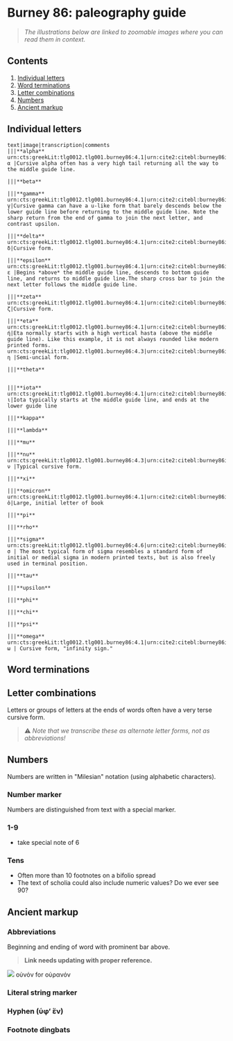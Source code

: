 # Burney 86: paleography guide


> *The illustrations below are linked to zoomable images where you can read them in context.*


## Contents

1. [Individual letters](#individual-letters)
1. [Word terminations](#letter-combinations)
1. [Letter combinations](#letter-combinations)
1. [Numbers](#numbers)
1. [Ancient markup](#ancient-markup)


## Individual letters

```paleography
text|image|transcription|comments
|||**alpha**
urn:cts:greekLit:tlg0012.tlg001.burney86:4.1|urn:cite2:citebl:burney86imgs.v1:burney_ms_86_f028v@0.4527,0.7064,0.01430,0.008444|α |Cursive alpha often has a very high tail returning all the way to the middle guide line.

|||**beta**

|||**gamma**
urn:cts:greekLit:tlg0012.tlg001.burney86:4.1|urn:cite2:citebl:burney86imgs.v1:burney_ms_86_f028v@0.6421,0.6207,0.01298,0.009995|γ|Cursive gamma can have a u-like form that barely descends below the lower guide line before returning to the middle guide line. Note the sharp return from the end of gamma to join the next letter, and contrast upsilon.

|||**delta**
urn:cts:greekLit:tlg0012.tlg001.burney86:4.1|urn:cite2:citebl:burney86imgs.v1:burney_ms_86_f028v@0.3766,0.6128,0.01100,0.01620|δ|Cursive form.

|||**epsilon**
urn:cts:greekLit:tlg0012.tlg001.burney86:4.1|urn:cite2:citebl:burney86imgs.v1:burney_ms_86_f028v@0.5904,0.6166,0.01166,0.01189|ε |Begins *above* the middle guide line, descends to bottom guide line, and returns to middle guide line.The sharp cross bar to join the next letter follows the middle guide line.

|||**zeta**
urn:cts:greekLit:tlg0012.tlg001.burney86:4.1|urn:cite2:citebl:burney86imgs.v1:burney_ms_86_f028v@0.4791,0.6154,0.01848,0.01947|ζ|Cursive form.

|||**eta**
urn:cts:greekLit:tlg0012.tlg001.burney86:4.1|urn:cite2:citebl:burney86imgs.v1:burney_ms_86_f028v@0.5614,0.6149,0.01760,0.01396|ή|Eta normally starts with a high vertical hasta (above the middle guide line). Like this example, it is not always rounded like modern printed forms.
urn:cts:greekLit:tlg0012.tlg001.burney86:4.3|urn:cite2:citebl:burney86imgs.v1:burney_ms_86_f028v@0.5403,0.7058,0.007699,0.009995|η |Semi-uncial form.

|||**theta**


|||**iota**
urn:cts:greekLit:tlg0012.tlg001.burney86:4.1|urn:cite2:citebl:burney86imgs.v1:burney_ms_86_f028v@0.3671,0.6169,0.007039,0.01086|ι|Iota typically starts at the middle guide line, and ends at the lower guide line 

|||**kappa**

|||**lambda**

|||**mu**

|||**nu**
urn:cts:greekLit:tlg0012.tlg001.burney86:4.3|urn:cite2:citebl:burney86imgs.v1:burney_ms_86_f028v@0.3608,0.6585,0.01496,0.01465|ν |Typical cursive form.

|||**xi**

|||**omicron**
urn:cts:greekLit:tlg0012.tlg001.burney86:4.1|urn:cite2:citebl:burney86imgs.v1:burney_ms_86_f028v@0.3363,0.6037,0.03300,0.03757|ὁ|Large, initial letter of book

|||**pi**

|||**rho**

|||**sigma**
urn:cts:greekLit:tlg0012.tlg001.burney86:4.6|urn:cite2:citebl:burney86imgs.v1:burney_ms_86_f028v@0.4479,0.7262,0.01210,0.01137|σ | The most typical form of sigma resembles a standard form of initial or medial sigma in modern printed texts, but is also freely used in terminal position.

|||**tau**

|||**upsilon**

|||**phi**

|||**chi**

|||**psi**

|||**omega**
urn:cts:greekLit:tlg0012.tlg001.burney86:4.1|urn:cite2:citebl:burney86imgs.v1:burney_ms_86_f028v@0.6826,0.6217,0.01892,0.008444|ω | Cursive form, "infinity sign."
```

## Word terminations

## Letter combinations

Letters or groups of letters at the ends of words often have a very terse cursive form.

> ⚠️ *Note that we transcribe these as alternate letter forms, not as abbreviations!*

## Numbers

Numbers are written in "Milesian" notation (using alphabetic characters).

### Number marker

Numbers are distinguished from text with a special marker.


### 1-9

- take special note of 6 

### Tens

- Often more than 10 footnotes on a bifolio spread
- The text of scholia could also include numeric values?  Do we ever see 90?

## Ancient markup





### Abbreviations

Beginning and ending of word with prominent bar above.

> **Link needs updating with proper reference.**

![](https://www.homermultitext.org/iipsrv?OBJ=IIP,1.0&FIF=/project/homer/pyramidal/deepzoom/citebl/burney86imgs/v1/burney_ms_86_f028v.tif&RGN=0.9111,0.6586,0.03322,0.01396&wID=250&CVT=JPEG) οὐνόν  for οὐρανόν


### Literal string marker

### Hyphen (ὑφ‘ ἕν)

### Footnote dingbats